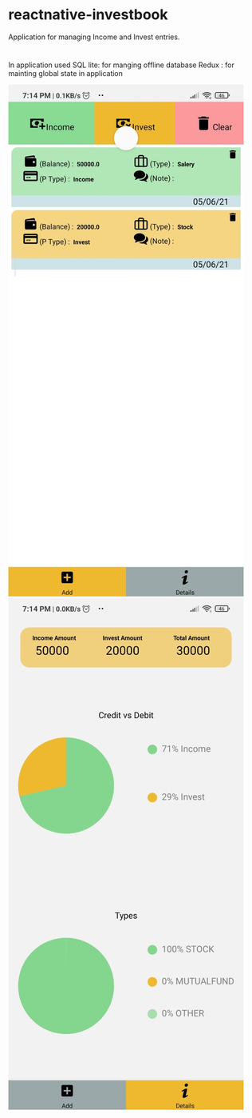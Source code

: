 # reactnative-investbook


Application for managing Income and Invest entries.

# 

In application used
SQL lite: for manging offline database
Redux : for mainting global state in application

![Home Page](https://github.com/Saumeen/reactnative-investbook/blob/main/assets/first.jpeg)
![Information Page](https://github.com/Saumeen/reactnative-investbook/blob/main/assets/second.jpeg)
